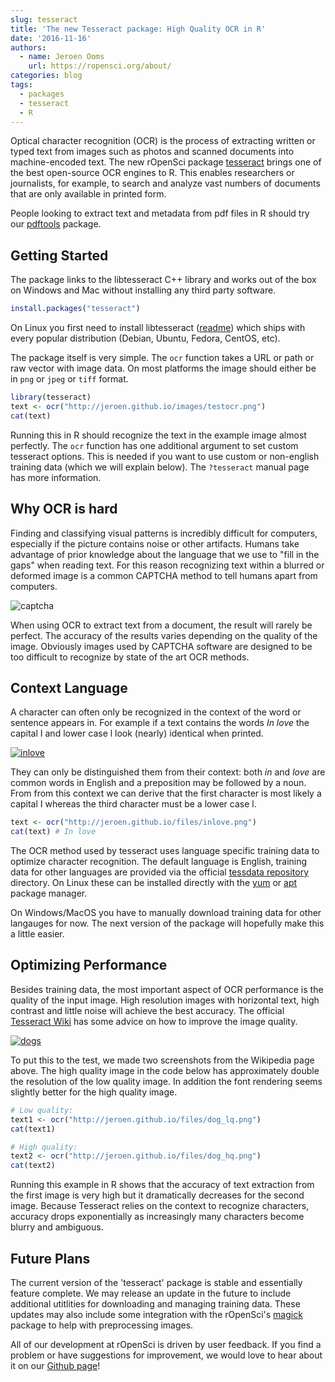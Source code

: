 ```yaml
---
slug: tesseract
title: 'The new Tesseract package: High Quality OCR in R'
date: '2016-11-16'
authors:
  - name: Jeroen Ooms
    url: https://ropensci.org/about/
categories: blog
tags:
  - packages
  - tesseract
  - R
---
```


Optical character recognition (OCR) is the process of extracting written or typed text from images such as photos and scanned documents into machine-encoded text. The new rOpenSci package [tesseract](https://cran.r-project.org/web/packages/tesseract/index.html) brings one of the best open-source OCR engines to R. This enables researchers or journalists, for example, to search and analyze vast numbers of documents that are only available in printed form.

People looking to extract text and metadata from pdf files in R should try our [pdftools](https://cran.r-project.org/web/packages/pdftools/index.html) package.

## Getting Started

The package links to the libtesseract C++ library and works out of the box on Windows and Mac without installing any third party software.


```r
install.packages("tesseract")
```

On Linux you first need to install libtesseract ([readme](https://github.com/ropensci/tesseract#readme)) which ships with every popular distribution (Debian, Ubuntu, Fedora, CentOS, etc).

The package itself is very simple. The `ocr` function takes a URL or path or raw vector with image data. On most platforms the image should either be in `png` or `jpeg` or `tiff` format.

```r
library(tesseract)
text <- ocr("http://jeroen.github.io/images/testocr.png")
cat(text)
```

Running this in R should recognize the text in the example image almost perfectly. The `ocr` function has one additional argument to set custom tesseract options. This is needed if you want to use custom or non-english training data (which we will explain below). The `?tesseract` manual page has more information.

## Why OCR is hard

Finding and classifying visual patterns is incredibly difficult for computers, especially if the picture contains noise or other artifacts. Humans take advantage of prior knowledge about the language that we use to "fill in the gaps" when reading text. For this reason recognizing text within a blurred or deformed image is a common CAPTCHA method to tell humans apart from computers.

![captcha](http://ropensci.org/assets/blog-images/captcha.gif)

When using OCR to extract text from a document, the result will rarely be perfect. The accuracy of the results varies depending on the quality of the image. Obviously images used by CAPTCHA software are designed to be too difficult to recognize by state of the art OCR methods.

## Context Language

A character can often only be recognized in the context of the word or sentence appears in. For example if a text contains the words *In love* the capital I and lower case l look (nearly) identical when printed.

[![inlove](http://jeroen.github.io/files/inlove.png)](http://jeroen.github.io/files/inlove.png)

They can only be distinguished them from their context: both *in* and *love* are common words in English and a preposition may be followed by a noun. From from this context we can derive that the first character is most likely a capital I whereas the third character must be a lower case l.

```r
text <- ocr("http://jeroen.github.io/files/inlove.png")
cat(text) # In love

```

The OCR method used by tesseract uses language specific training data to optimize character recognition. The default language is English, training data for other languages are provided via the official [tessdata repository](https://github.com/tesseract-ocr/tessdata) directory. On Linux these can be installed directly with the [yum](https://apps.fedoraproject.org/packages/tesseract) or [apt](https://packages.debian.org/search?suite=stable&section=all&arch=any&searchon=names&keywords=tesseract-ocr-) package manager.

On Windows/MacOS you have to manually download training data for other langauges for now. The next version of the package will hopefully make this a little easier.

## Optimizing Performance

Besides training data, the most important aspect of OCR performance is the quality of the input image. High resolution images with horizontal text, high contrast and little noise will achieve the best accuracy. The official [Tesseract Wiki](https://github.com/tesseract-ocr/tesseract/wiki/ImproveQuality) has some advice on how to improve the image quality.

[![dogs](http://jeroen.github.io/files/dog_hq.png)](http://jeroen.github.io/files/dog_hq.png)


To put this to the test, we made two screenshots from the Wikipedia page above. The high quality image in the code below has approximately double the resolution of the low quality image. In addition the font rendering seems slightly better for the high quality image.

```r
# Low quality:
text1 <- ocr("http://jeroen.github.io/files/dog_lq.png")
cat(text1)

# High quality:
text2 <- ocr("http://jeroen.github.io/files/dog_hq.png")
cat(text2)
```

Running this example in R shows that the accuracy of text extraction from the first image is very high but it dramatically decreases for the second image. Because Tesseract relies on the context to recognize characters, accuracy drops exponentially as increasingly many characters become blurry and ambiguous.

## Future Plans

The current version of the 'tesseract' package is stable and essentially feature complete. We may release an update in the future to include additional utitlities for downloading and managing training data. These updates may also include some integration with the rOpenSci's [magick](https://cran.r-project.org/web/packages/magick/vignettes/intro.html) package to help with preprocessing images.

All of our development at rOpenSci is driven by user feedback. If you find a problem or have suggestions for improvement, we would love to hear about it on our [Github page](https://github.com/ropensci/tesseract/issues)!


